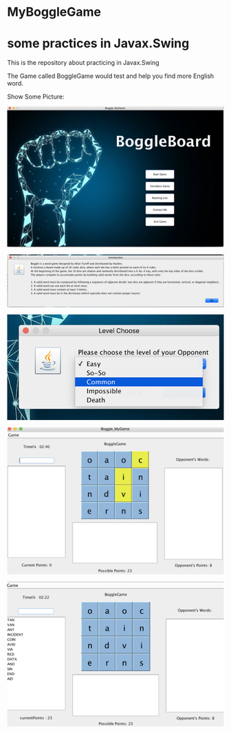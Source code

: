 
# MyBoggleGame
some practices in Javax.Swing
=======
This is the repository about practicing in Javax.Swing

The Game called BoggleGame would test and help you find more English word.

Show Some Picture:

![](https://github.com/CrazyFnOption/MyBoggleGame/blob/master/1.png)

![](https://github.com/CrazyFnOption/MyBoggleGame/blob/master/2.png)

![](https://github.com/CrazyFnOption/MyBoggleGame/blob/master/3.png)

![](https://github.com/CrazyFnOption/MyBoggleGame/blob/master/4.png)

![](https://github.com/CrazyFnOption/MyBoggleGame/blob/master/5.png)

